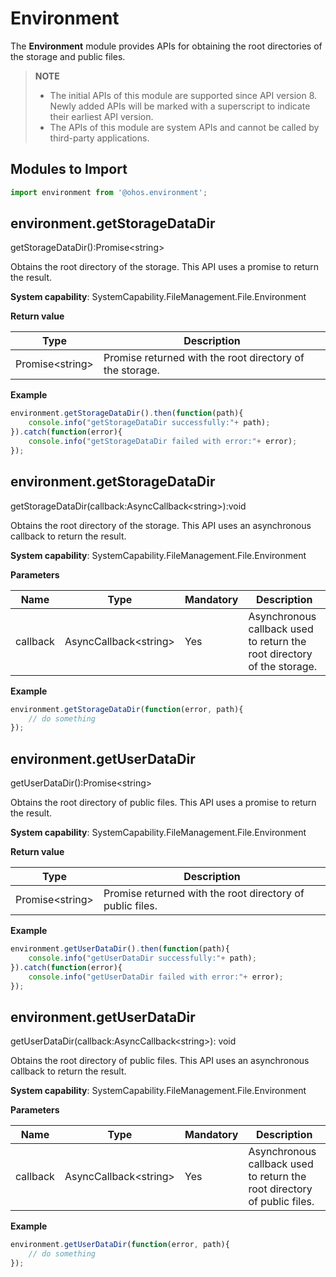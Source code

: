 # Environment

The **Environment** module provides APIs for obtaining the root directories of the storage and public files.

> **NOTE**
>
> - The initial APIs of this module are supported since API version 8. Newly added APIs will be marked with a superscript to indicate their earliest API version.
> - The APIs of this module are system APIs and cannot be called by third-party applications.

## Modules to Import

```js
import environment from '@ohos.environment';
```

## environment.getStorageDataDir

getStorageDataDir():Promise&lt;string&gt;

Obtains the root directory of the storage. This API uses a promise to return the result.

**System capability**: SystemCapability.FileManagement.File.Environment

**Return value**

| Type                 | Description            |
| --------------------- | ---------------- |
| Promise&lt;string&gt; | Promise returned with the root directory of the storage.|

**Example**

  ```js
  environment.getStorageDataDir().then(function(path){
      console.info("getStorageDataDir successfully:"+ path);
  }).catch(function(error){
      console.info("getStorageDataDir failed with error:"+ error);
  });
  ```

## environment.getStorageDataDir

getStorageDataDir(callback:AsyncCallback&lt;string&gt;):void

Obtains the root directory of the storage. This API uses an asynchronous callback to return the result.

**System capability**: SystemCapability.FileManagement.File.Environment

**Parameters**

| Name  | Type                       | Mandatory| Description                            |
| -------- | --------------------------- | ---- | -------------------------------- |
| callback | AsyncCallback&lt;string&gt; | Yes  | Asynchronous callback used to return the root directory of the storage.|

**Example**

  ```js
  environment.getStorageDataDir(function(error, path){
      // do something
  });
  ```

## environment.getUserDataDir

getUserDataDir():Promise&lt;string&gt;

Obtains the root directory of public files. This API uses a promise to return the result.

**System capability**: SystemCapability.FileManagement.File.Environment

**Return value**

| Type                 | Description              |
| --------------------- | ------------------ |
| Promise&lt;string&gt; | Promise returned with the root directory of public files.|

**Example**

  ```js
  environment.getUserDataDir().then(function(path){
      console.info("getUserDataDir successfully:"+ path);
  }).catch(function(error){
      console.info("getUserDataDir failed with error:"+ error);
  });
  ```

## environment.getUserDataDir

getUserDataDir(callback:AsyncCallback&lt;string&gt;): void

Obtains the root directory of public files. This API uses an asynchronous callback to return the result.

**System capability**: SystemCapability.FileManagement.File.Environment

**Parameters**

| Name  | Type                       | Mandatory| Description                            |
| -------- | --------------------------- | ---- | -------------------------------- |
| callback | AsyncCallback&lt;string&gt; | Yes  | Asynchronous callback used to return the root directory of public files.|

**Example**

  ```js
  environment.getUserDataDir(function(error, path){
      // do something
  });
  ```
